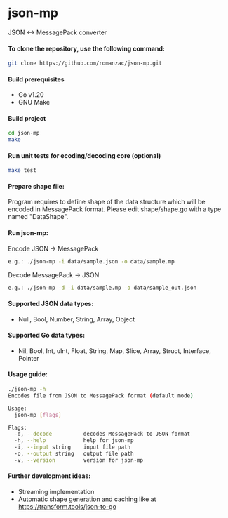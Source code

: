 # json-mp

JSON &lt;-> MessagePack converter

#### To clone the repository, use the following command:

```sh
git clone https://github.com/romanzac/json-mp.git
```

#### Build prerequisites

- Go v1.20
- GNU Make

#### Build project

```sh
cd json-mp
make
```

#### Run unit tests for ecoding/decoding core (optional)

```sh
make test
```

#### Prepare shape file:

Program requires to define shape of the data structure which will be encoded in MessagePack format.
Please edit shape/shape.go with a type named "DataShape".

#### Run json-mp:

Encode JSON -> MessagePack

```sh
e.g.: ./json-mp -i data/sample.json -o data/sample.mp
```

Decode MessagePack -> JSON

```sh
e.g.: ./json-mp -d -i data/sample.mp -o data/sample_out.json
```

#### Supported JSON data types:

- Null, Bool, Number, String, Array, Object

#### Supported Go data types:

- Nil, Bool, Int, uInt, Float, String, Map, Slice, Array, Struct, Interface, Pointer

#### Usage guide:
```sh
./json-mp -h
Encodes file from JSON to MessagePack format (default mode)

Usage:
  json-mp [flags]

Flags:
  -d, --decode          decodes MessagePack to JSON format
  -h, --help            help for json-mp
  -i, --input string    input file path
  -o, --output string   output file path
  -v, --version         version for json-mp
```

#### Further development ideas:

- Streaming implementation
- Automatic shape generation and caching like at https://transform.tools/json-to-go
